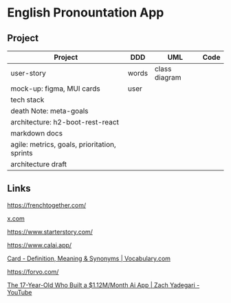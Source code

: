 # English Pronountation App

## Project

| Project                                      | DDD   | UML           | Code |
| -------------------------------------------- | ----- | ------------- | ---- |
| user-story                                   | words | class diagram |      |
| mock-up: figma, MUI cards                    | user  |               |      |
| tech stack                                   |       |               |      |
| death Note: meta-goals                       |       |               |      |
| architecture: h2-boot-rest-react             |       |               |      |
| markdown docs                                |       |               |      |
| agile: metrics, goals, prioritation, sprints |       |               |      |
| architecture draft                           |       |               |      |

## Links

https://frenchtogether.com/

[x.com](https://x.com/starter_story)

https://www.starterstory.com/

https://www.calai.app/

[Card - Definition, Meaning & Synonyms | Vocabulary.com](https://www.vocabulary.com/dictionary/card)

https://forvo.com/

[The 17-Year-Old Who Built a $1.12M/Month Ai App | Zach Yadegari - YouTube](https://www.youtube.com/watch?v=t0U3UREdjmo)

